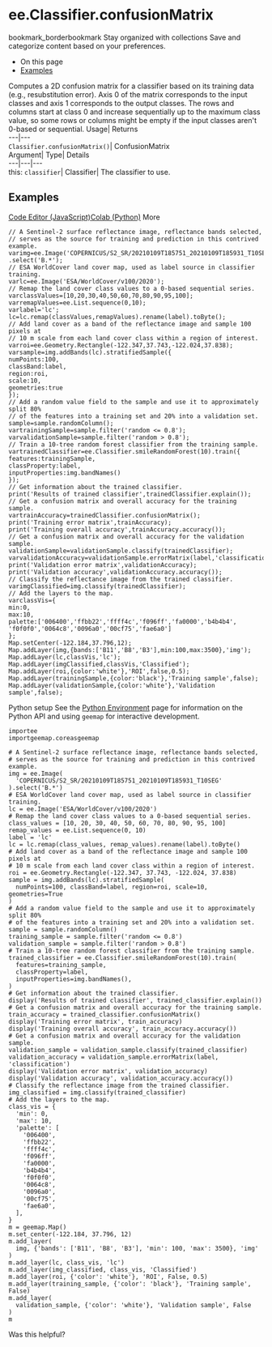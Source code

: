  
#  ee.Classifier.confusionMatrix
bookmark_borderbookmark Stay organized with collections  Save and categorize content based on your preferences.
  * On this page
  * [Examples](https://developers.google.com/earth-engine/apidocs/ee-classifier-confusionmatrix#examples)


Computes a 2D confusion matrix for a classifier based on its training data (e.g., resubstitution error). Axis 0 of the matrix corresponds to the input classes and axis 1 corresponds to the output classes. The rows and columns start at class 0 and increase sequentially up to the maximum class value, so some rows or columns might be empty if the input classes aren't 0-based or sequential. 
Usage| Returns  
---|---  
`Classifier.confusionMatrix()`| ConfusionMatrix  
Argument| Type| Details  
---|---|---  
this: `classifier`| Classifier| The classifier to use.  
## Examples
[Code Editor (JavaScript)](https://developers.google.com/earth-engine/apidocs/ee-classifier-confusionmatrix#code-editor-javascript-sample)[Colab (Python)](https://developers.google.com/earth-engine/apidocs/ee-classifier-confusionmatrix#colab-python-sample) More
```
// A Sentinel-2 surface reflectance image, reflectance bands selected,
// serves as the source for training and prediction in this contrived example.
varimg=ee.Image('COPERNICUS/S2_SR/20210109T185751_20210109T185931_T10SEG')
.select('B.*');
// ESA WorldCover land cover map, used as label source in classifier training.
varlc=ee.Image('ESA/WorldCover/v100/2020');
// Remap the land cover class values to a 0-based sequential series.
varclassValues=[10,20,30,40,50,60,70,80,90,95,100];
varremapValues=ee.List.sequence(0,10);
varlabel='lc';
lc=lc.remap(classValues,remapValues).rename(label).toByte();
// Add land cover as a band of the reflectance image and sample 100 pixels at
// 10 m scale from each land cover class within a region of interest.
varroi=ee.Geometry.Rectangle(-122.347,37.743,-122.024,37.838);
varsample=img.addBands(lc).stratifiedSample({
numPoints:100,
classBand:label,
region:roi,
scale:10,
geometries:true
});
// Add a random value field to the sample and use it to approximately split 80%
// of the features into a training set and 20% into a validation set.
sample=sample.randomColumn();
vartrainingSample=sample.filter('random <= 0.8');
varvalidationSample=sample.filter('random > 0.8');
// Train a 10-tree random forest classifier from the training sample.
vartrainedClassifier=ee.Classifier.smileRandomForest(10).train({
features:trainingSample,
classProperty:label,
inputProperties:img.bandNames()
});
// Get information about the trained classifier.
print('Results of trained classifier',trainedClassifier.explain());
// Get a confusion matrix and overall accuracy for the training sample.
vartrainAccuracy=trainedClassifier.confusionMatrix();
print('Training error matrix',trainAccuracy);
print('Training overall accuracy',trainAccuracy.accuracy());
// Get a confusion matrix and overall accuracy for the validation sample.
validationSample=validationSample.classify(trainedClassifier);
varvalidationAccuracy=validationSample.errorMatrix(label,'classification');
print('Validation error matrix',validationAccuracy);
print('Validation accuracy',validationAccuracy.accuracy());
// Classify the reflectance image from the trained classifier.
varimgClassified=img.classify(trainedClassifier);
// Add the layers to the map.
varclassVis={
min:0,
max:10,
palette:['006400','ffbb22','ffff4c','f096ff','fa0000','b4b4b4',
'f0f0f0','0064c8','0096a0','00cf75','fae6a0']
};
Map.setCenter(-122.184,37.796,12);
Map.addLayer(img,{bands:['B11','B8','B3'],min:100,max:3500},'img');
Map.addLayer(lc,classVis,'lc');
Map.addLayer(imgClassified,classVis,'Classified');
Map.addLayer(roi,{color:'white'},'ROI',false,0.5);
Map.addLayer(trainingSample,{color:'black'},'Training sample',false);
Map.addLayer(validationSample,{color:'white'},'Validation sample',false);
```
Python setup
See the [ Python Environment](https://developers.google.com/earth-engine/guides/python_install) page for information on the Python API and using `geemap` for interactive development.
```
importee
importgeemap.coreasgeemap
```
```
# A Sentinel-2 surface reflectance image, reflectance bands selected,
# serves as the source for training and prediction in this contrived example.
img = ee.Image(
  'COPERNICUS/S2_SR/20210109T185751_20210109T185931_T10SEG'
).select('B.*')
# ESA WorldCover land cover map, used as label source in classifier training.
lc = ee.Image('ESA/WorldCover/v100/2020')
# Remap the land cover class values to a 0-based sequential series.
class_values = [10, 20, 30, 40, 50, 60, 70, 80, 90, 95, 100]
remap_values = ee.List.sequence(0, 10)
label = 'lc'
lc = lc.remap(class_values, remap_values).rename(label).toByte()
# Add land cover as a band of the reflectance image and sample 100 pixels at
# 10 m scale from each land cover class within a region of interest.
roi = ee.Geometry.Rectangle(-122.347, 37.743, -122.024, 37.838)
sample = img.addBands(lc).stratifiedSample(
  numPoints=100, classBand=label, region=roi, scale=10, geometries=True
)
# Add a random value field to the sample and use it to approximately split 80%
# of the features into a training set and 20% into a validation set.
sample = sample.randomColumn()
training_sample = sample.filter('random <= 0.8')
validation_sample = sample.filter('random > 0.8')
# Train a 10-tree random forest classifier from the training sample.
trained_classifier = ee.Classifier.smileRandomForest(10).train(
  features=training_sample,
  classProperty=label,
  inputProperties=img.bandNames(),
)
# Get information about the trained classifier.
display('Results of trained classifier', trained_classifier.explain())
# Get a confusion matrix and overall accuracy for the training sample.
train_accuracy = trained_classifier.confusionMatrix()
display('Training error matrix', train_accuracy)
display('Training overall accuracy', train_accuracy.accuracy())
# Get a confusion matrix and overall accuracy for the validation sample.
validation_sample = validation_sample.classify(trained_classifier)
validation_accuracy = validation_sample.errorMatrix(label, 'classification')
display('Validation error matrix', validation_accuracy)
display('Validation accuracy', validation_accuracy.accuracy())
# Classify the reflectance image from the trained classifier.
img_classified = img.classify(trained_classifier)
# Add the layers to the map.
class_vis = {
  'min': 0,
  'max': 10,
  'palette': [
    '006400',
    'ffbb22',
    'ffff4c',
    'f096ff',
    'fa0000',
    'b4b4b4',
    'f0f0f0',
    '0064c8',
    '0096a0',
    '00cf75',
    'fae6a0',
  ],
}
m = geemap.Map()
m.set_center(-122.184, 37.796, 12)
m.add_layer(
  img, {'bands': ['B11', 'B8', 'B3'], 'min': 100, 'max': 3500}, 'img'
)
m.add_layer(lc, class_vis, 'lc')
m.add_layer(img_classified, class_vis, 'Classified')
m.add_layer(roi, {'color': 'white'}, 'ROI', False, 0.5)
m.add_layer(training_sample, {'color': 'black'}, 'Training sample', False)
m.add_layer(
  validation_sample, {'color': 'white'}, 'Validation sample', False
)
m
```

Was this helpful?
